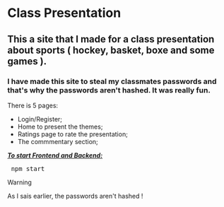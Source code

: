 ﻿# Class Presentation

<h2>This a site that I made for a class presentation about sports ( hockey, basket, boxe and some games ).</h2>
<h3>I have made this site to steal my classmates passwords and that's why the passwords aren't hashed. It was really fun. </h3>

There is 5 pages:

 - Login/Register;
 - Home to present the themes;
 - Ratings page to rate the presentation;
 - The commmentary section;

<i><b><u>To start Frontend and Backend:</i></b></u>
<pre> npm start </pre>

> [!WARNING]
> As I sais earlier, the passwords aren't hashed !
